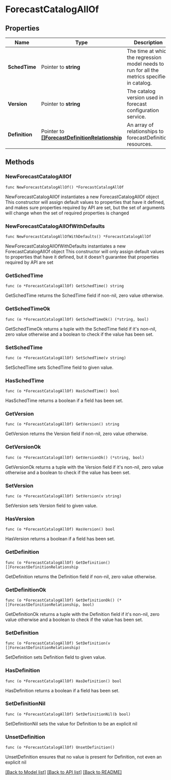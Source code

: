 # ForecastCatalogAllOf

## Properties

Name | Type | Description | Notes
------------ | ------------- | ------------- | -------------
**SchedTime** | Pointer to **string** | The time at which the regression model needs to run for all the metrics specified in catalog. | [optional] [readonly] 
**Version** | Pointer to **string** | The catalog version used in forecast configuration service. | [optional] [readonly] 
**Definition** | Pointer to [**[]ForecastDefinitionRelationship**](forecast.Definition.Relationship.md) | An array of relationships to forecastDefinition resources. | [optional] [readonly] 

## Methods

### NewForecastCatalogAllOf

`func NewForecastCatalogAllOf() *ForecastCatalogAllOf`

NewForecastCatalogAllOf instantiates a new ForecastCatalogAllOf object
This constructor will assign default values to properties that have it defined,
and makes sure properties required by API are set, but the set of arguments
will change when the set of required properties is changed

### NewForecastCatalogAllOfWithDefaults

`func NewForecastCatalogAllOfWithDefaults() *ForecastCatalogAllOf`

NewForecastCatalogAllOfWithDefaults instantiates a new ForecastCatalogAllOf object
This constructor will only assign default values to properties that have it defined,
but it doesn't guarantee that properties required by API are set

### GetSchedTime

`func (o *ForecastCatalogAllOf) GetSchedTime() string`

GetSchedTime returns the SchedTime field if non-nil, zero value otherwise.

### GetSchedTimeOk

`func (o *ForecastCatalogAllOf) GetSchedTimeOk() (*string, bool)`

GetSchedTimeOk returns a tuple with the SchedTime field if it's non-nil, zero value otherwise
and a boolean to check if the value has been set.

### SetSchedTime

`func (o *ForecastCatalogAllOf) SetSchedTime(v string)`

SetSchedTime sets SchedTime field to given value.

### HasSchedTime

`func (o *ForecastCatalogAllOf) HasSchedTime() bool`

HasSchedTime returns a boolean if a field has been set.

### GetVersion

`func (o *ForecastCatalogAllOf) GetVersion() string`

GetVersion returns the Version field if non-nil, zero value otherwise.

### GetVersionOk

`func (o *ForecastCatalogAllOf) GetVersionOk() (*string, bool)`

GetVersionOk returns a tuple with the Version field if it's non-nil, zero value otherwise
and a boolean to check if the value has been set.

### SetVersion

`func (o *ForecastCatalogAllOf) SetVersion(v string)`

SetVersion sets Version field to given value.

### HasVersion

`func (o *ForecastCatalogAllOf) HasVersion() bool`

HasVersion returns a boolean if a field has been set.

### GetDefinition

`func (o *ForecastCatalogAllOf) GetDefinition() []ForecastDefinitionRelationship`

GetDefinition returns the Definition field if non-nil, zero value otherwise.

### GetDefinitionOk

`func (o *ForecastCatalogAllOf) GetDefinitionOk() (*[]ForecastDefinitionRelationship, bool)`

GetDefinitionOk returns a tuple with the Definition field if it's non-nil, zero value otherwise
and a boolean to check if the value has been set.

### SetDefinition

`func (o *ForecastCatalogAllOf) SetDefinition(v []ForecastDefinitionRelationship)`

SetDefinition sets Definition field to given value.

### HasDefinition

`func (o *ForecastCatalogAllOf) HasDefinition() bool`

HasDefinition returns a boolean if a field has been set.

### SetDefinitionNil

`func (o *ForecastCatalogAllOf) SetDefinitionNil(b bool)`

 SetDefinitionNil sets the value for Definition to be an explicit nil

### UnsetDefinition
`func (o *ForecastCatalogAllOf) UnsetDefinition()`

UnsetDefinition ensures that no value is present for Definition, not even an explicit nil

[[Back to Model list]](../README.md#documentation-for-models) [[Back to API list]](../README.md#documentation-for-api-endpoints) [[Back to README]](../README.md)


